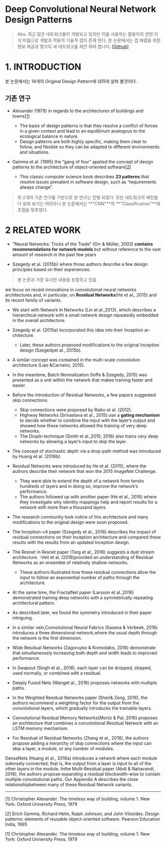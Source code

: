 # Deep Convolutional Neural Network Design Patterns 

> Abs. 최근 많은 네트워크들이 개발되고 있지만 이를 사용하는 활용자의 관련 지식 미흡으로 개발과 적용의 기술적 갭이 존재 한다. 본 논문에서는 갭 해결을 위한 정보 제공과 몇가지 새 네트워크를 제안 하려 합니다. [[Github]](https://github.com/iPhysicist/CNNDesignPatterns)

# 1. INTRODUCTION

본 논문에서는 14개의 Original Design Pattern에 대하여 살펴 볼것이다. 


## 기존 연구 
- Alexander (1979) in regards to the architectures of buildings and towns[[1]](#Alexander)
    - The basis of design patterns is that they resolve a conflict of forces in a given context and lead to an equilibrium analogous to the ecological balance in nature. 
    - Design patterns are both highly specific, making them clear to follow, and flexible so they can be adapted to different environments and situations.
    

- Gamma et al. (1995) the “gang of four” applied the concept of
design patterns to the architecture of object-oriented software[[2]](#Gamma)
    - This classic computer science book describes **23 patterns** that resolve issues prevalent in software design, such as “requirements always change”. 


> 위 2개의 기존 연구를 기반으로 본 연구는 진행 되었다. 모든 네트워크의 패턴을 다 살펴 보기는 어려우니 본 논문에서는 **"CNN"**의 **"Classification"**에 초점을 맞추었다. 


# 2 RELATED WORK

- ”Neural Networks: Tricks of the Trade” (Orr & Müller, 2003) **contains recommendations for network models** but without reference to the vast amount of research in the past few years

- Szegedy et al. (2015b) where those authors describe a few design principles based on their experiences.
> 본 논문과 가장 유사한 내용을 포함하고 있음 


we focus on recent innovations in convolutional neural networks architectures and, in particular, on **Residual Networks**(He et al., 2015) and its recent family of variants. 

- We start with Network In Networks (Lin et al.,2013), which describes a hierarchical network with a small network design repeatedly embedded in the overall architecture. 

- Szegedy et al. (2015a) incorporated this idea into their Inception ar-chitecture. 
    - Later, these authors proposed modifications to the original Inception design (Szegedyet al., 2015b). 

- A similar concept was contained in the multi-scale convolution architecture (Liao &Carneiro, 2015). 

- In the meantime, Batch Normalization (Ioffe & Szegedy, 2015) was presented as a unit within the network that makes training faster and easier.

- Before the introduction of Residual Networks, a few papers suggested skip connections. 
    - Skip connections were proposed by Raiko et al. (2012). 
    - Highway Networks (Srivastava et al., 2015) use a **gating mechanism** to decide whether to combine the input with the layer’s output and showed how these networks allowed the training of very deep networks. 
    - The DropIn technique (Smith et al.,2015; 2016) also trains very deep networks by allowing a layer’s input to skip the layer. 

- The concept of stochastic depth via a drop-path method was introduced by Huang et al. (2016b).

- Residual Networks were introduced by He et al. (2015), where the authors describe their network that won the 2015 ImageNet Challenge. 
    - They were able to extend the depth of a network from tensto hundreds of layers and in doing so, improve the network’s performance. 
    - The authors followed up with another paper (He et al., 2016) where they investigate why identity mappings help and report results for a network with more than a thousand layers. 
    
- The research community took notice of this architecture and many modifications to the original design were soon proposed.

- The Inception-v4 paper (Szegedy et al., 2016) describes the impact of residual connections on their Inception architecture and compared these results with the results from an updated Inception design.

- The Resnet in Resnet paper (Targ et al., 2016) suggests a duel stream architecture. 
    -Veit et al. (2016)provided an understanding of Residual Networks as an ensemble of relatively shallow networks.
    - These authors illustrated how these residual connections allow the input to follow an exponential number of paths through the architecture. 
    
- At the same time, the FractalNet paper (Larsson et al.,2016) demonstrated training deep networks with a symmetrically repeating architectural pattern.

- As described later, we found the symmetry introduced in their paper intriguing. 

- In a similar vein,Convolutional Neural Fabrics (Saxena & Verbeek, 2016) introduces a three dimensional network,where the usual depth through the network is the first dimension.

- Wide Residual Networks (Zagoruyko & Komodakis, 2016) demonstrate that simultaneously increasing both depth and width leads to improved performance. 

- In Swapout (Singh et al., 2016), each layer can be dropped, skipped, used normally, or combined with a residual. 

- Deeply Fused Nets (Wanget al., 2016) proposes networks with multiple paths. 

- In the Weighted Residual Networks paper (Shen& Zeng, 2016), the authors recommend a weighting factor for the output from the convolutional layers, which gradually introduces the trainable layers. 

- Convolutional Residual Memory Networks(Moniz & Pal, 2016) proposes an architecture that combines a convolutional Residual Network with an LSTM memory mechanism. 

- For Residual of Residual Networks (Zhang et al., 2016), the authors propose adding a hierarchy of skip connections where the input can skip a layer, a module, or any number of modules. 

DenseNets (Huang et al., 2016a) introduces a network where each module isdensely connected; that is, the output from a layer is input to all of the other layers in the module. 
Inthe Multi-Residual paper (Abdi & Nahavandi, 2016), the authors propose expanding a residual blockwidth-wise to contain multiple convolutional paths. 
Our Appendix A describes the close relationshipbetween many of these Residual Network variants.


---



<a name="Alexander">[1]</a> Christopher Alexander. The timeless way of building, volume 1. New York: Oxford University Press, 1979  <br/>

<a name="Gamma">[2]</a> Erich Gamma, Richard Helm, Ralph Johnson, and John Vlissides. Design patterns: elements of reusable object-oriented software. Pearson Education India, 1995 <br/>


<a name="Alexander">[1]</a> Christopher Alexander. The timeless way of building, volume 1. New York: Oxford University Press, 1979  <br/>